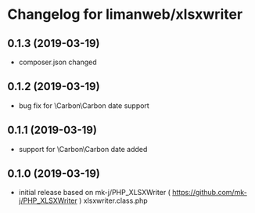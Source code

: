# Changelog for limanweb/xlsxwriter

## 0.1.3 (2019-03-19)

- composer.json changed

## 0.1.2 (2019-03-19)

- bug fix for \Carbon\Carbon date support

## 0.1.1 (2019-03-19)

- support for \Carbon\Carbon date added

## 0.1.0 (2019-03-19)

- initial release based on mk-j/PHP_XLSXWriter ( https://github.com/mk-j/PHP_XLSXWriter ) xlsxwriter.class.php
